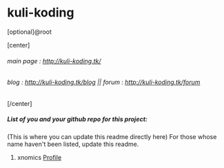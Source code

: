 # kuli-koding
[optional]@root

[center]
###### main page : http://kuli-koding.tk/ 
###### blog      : http://kuli-koding.tk/blog || forum     : http://kuli-koding.tk/forum
[/center]



##### List of you and your github repo for this project:

(This is where you can update this readme directly here)
For those whose name haven't been listed, update this readme.

1. xnomics <a href="https://github.com/xnomics">Profile</a>
